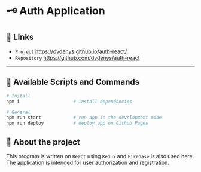 # 🗝 Auth Application

## 🔗 Links
- `Project` https://dvdenys.github.io/auth-react/
- `Repository` https://github.com/dvdenys/auth-react

---

## 📜 Available Scripts and Commands

```bash
# Install
npm i                    # install dependencies
```

```bash
# General
npm run start            # run app in the development mode
npm run deploy           # deploy app on Github Pages
```

## 📃 About the project

This program is written on `React` using `Redux` and `Firebase` is also used here. The application is intended for user authorization and registration.
